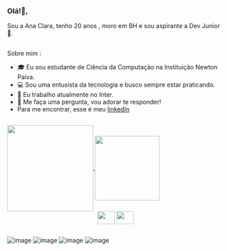### Olá!👋,
Sou a Ana Clara, tenho 20 anos , moro em BH e sou aspirante a Dev Junior 👾. 
##
Sobre mim :

- 🎓 Eu sou estudante de Ciência da Computação na Instituição Newton Paiva.
- 💻 Sou uma entusista da tecnologia e busco sempre estar praticando.
- 💼 Eu trabalho atualmente no Inter.
- 💬 Me faça uma pergunta, vou adorar te responder!
- Para me encontrar, esse é meu <a href="https://www.linkedin.com/in/ana-nogueira-847a711b5"> linkedIn </a>
  ##
<a href="https://github.com/Anaclsouza/github-readme-stats">
  <img height=200 align="center" src="https://github-readme-stats.vercel.app/api?username=Anaclsouza" />
</a>
<a href="https://github.com/Anaclsouza/convoychat">
  <img padding=50 height=150 align="center" src="https://github-readme-stats.vercel.app/api/top-langs?username=Anaclsouza&layout=compact&langs_count=8&card_width=320" />            

  
</a>
<div style ="display: inline_block " align="center">
<img height=30 width= 40 align="center" src="https://cdn.jsdelivr.net/gh/devicons/devicon/icons/c/c-original.svg"/>          
<img height=30 width= 40 align="center"  src="https://cdn.jsdelivr.net/gh/devicons/devicon/icons/mysql/mysql-original.svg" />
</div>


## 
![image](https://github.com/Anaclsouza/Anaclsouza/assets/143450782/98631180-4906-4ef2-b6bd-f2e411cbc2c3)
![image](https://github.com/Anaclsouza/Anaclsouza/assets/143450782/1945fc0e-12ab-41a2-886c-746c6b9d7d33)
![image](https://github.com/Anaclsouza/Anaclsouza/assets/143450782/d7110713-a526-42f6-a3dc-4c289604887a)
![image](https://github.com/Anaclsouza/Anaclsouza/assets/143450782/c7a1e7ca-4c5d-49f4-99df-1e6c15f54f9b)




